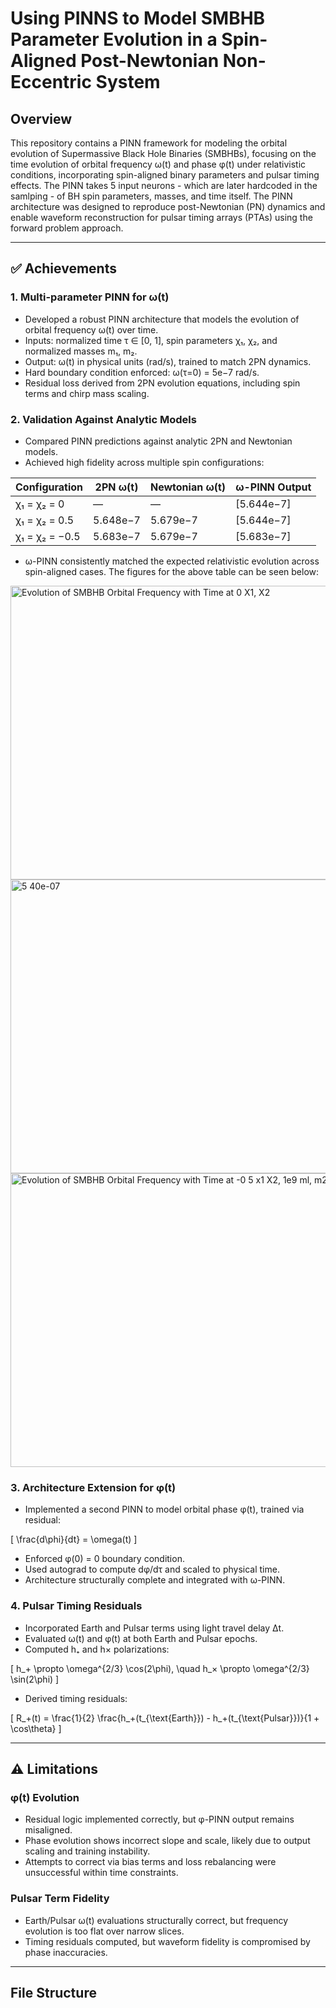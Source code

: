 # Using PINNS to Model SMBHB Parameter Evolution in a Spin-Aligned Post-Newtonian Non-Eccentric System

## Overview

This repository contains a PINN framework for modeling the orbital evolution of Supermassive Black Hole Binaries (SMBHBs), focusing on the time evolution of orbital frequency ω(t) and phase φ(t) under relativistic conditions, incorporating spin-aligned binary parameters and pulsar timing effects. The PINN takes 5 input neurons - which are later hardcoded in the samlping - of BH spin parameters, masses, and time itself. The PINN architecture was designed to reproduce post-Newtonian (PN) dynamics and enable waveform reconstruction for pulsar timing arrays (PTAs) using the forward problem approach.

---

## ✅ Achievements

### 1. **Multi-parameter PINN for ω(t)**
- Developed a robust PINN architecture that models the evolution of orbital frequency ω(t) over time.
- Inputs: normalized time τ ∈ [0, 1], spin parameters χ₁, χ₂, and normalized masses m₁, m₂.
- Output: ω(t) in physical units (rad/s), trained to match 2PN dynamics.
- Hard boundary condition enforced: ω(τ=0) = 5e−7 rad/s.
- Residual loss derived from 2PN evolution equations, including spin terms and chirp mass scaling.

### 2. **Validation Against Analytic Models**
- Compared PINN predictions against analytic 2PN and Newtonian models.
- Achieved high fidelity across multiple spin configurations:

| Configuration | 2PN ω(t)        | Newtonian ω(t) | ω-PINN Output     |
|---------------|------------------|----------------|-------------------|
| χ₁ = χ₂ = 0   | —                | —              | [5.644e−7]        |
| χ₁ = χ₂ = 0.5 | 5.648e−7         | 5.679e−7       | [5.644e−7]        |
| χ₁ = χ₂ = −0.5| 5.683e−7         | 5.679e−7       | [5.683e−7]        |

- ω-PINN consistently matched the expected relativistic evolution across spin-aligned cases. The figures for the above table can be seen below:
<img width="630" height="470" alt="Evolution of SMBHB Orbital Frequency with Time at 0 X1, X2" src="https://github.com/user-attachments/assets/2842e845-43cf-4d94-8034-6d285b479353" />

<img width="682" height="470" alt="5 40e-07" src="https://github.com/user-attachments/assets/ccd30249-25e9-4ba3-a87d-c11c57417650" />

<img width="685" height="470" alt="Evolution of SMBHB Orbital Frequency with Time at -0 5 x1  X2, 1e9 ml, m2" src="https://github.com/user-attachments/assets/ae7cd544-50b2-4b38-aaab-8e37b9116df2" />


### 3. **Architecture Extension for φ(t)**
- Implemented a second PINN to model orbital phase φ(t), trained via residual:
  

\[
  \frac{d\phi}{dt} = \omega(t)
  \]


- Enforced φ(0) = 0 boundary condition.
- Used autograd to compute dφ/dτ and scaled to physical time.
- Architecture structurally complete and integrated with ω-PINN.

### 4. **Pulsar Timing Residuals**
- Incorporated Earth and Pulsar terms using light travel delay Δt.
- Evaluated ω(t) and φ(t) at both Earth and Pulsar epochs.
- Computed h₊ and h× polarizations:
  

\[
  h_+ \propto \omega^{2/3} \cos(2\phi), \quad h_× \propto \omega^{2/3} \sin(2\phi)
  \]


- Derived timing residuals:
  

\[
  R_+(t) = \frac{1}{2} \frac{h_+(t_{\text{Earth}}) - h_+(t_{\text{Pulsar}})}{1 + \cos\theta}
  \]



---

## ⚠️ Limitations

### φ(t) Evolution
- Residual logic implemented correctly, but φ-PINN output remains misaligned.
- Phase evolution shows incorrect slope and scale, likely due to output scaling and training instability.
- Attempts to correct via bias terms and loss rebalancing were unsuccessful within time constraints.

### Pulsar Term Fidelity
- Earth/Pulsar ω(t) evaluations structurally correct, but frequency evolution is too flat over narrow slices.
- Timing residuals computed, but waveform fidelity is compromised by phase inaccuracies.

---

## File Structure

